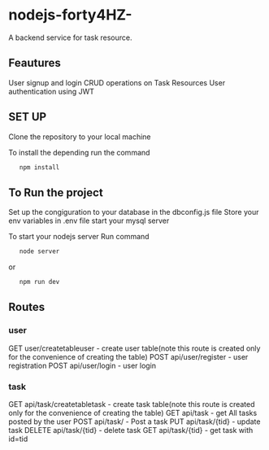 # nodejs-forty4HZ-

A backend service for task resource.


## Feautures
User signup and login
CRUD operations on Task Resources
User authentication using JWT

## SET UP
Clone the repository to your local machine

 To install the depending run the command
 ```bash 
    npm install
```



## To Run the project 
Set up the congiguration to your database in the dbconfig.js file
Store your env variables in .env file
start your mysql server

To start your nodejs server 
Run command
 ```bash 
    node server
```
or 
 ```bash 
    npm run dev
```
## Routes
### user
GET user/createtableuser - create user table(note this route is created only for the convenience of creating the table)
POST api/user/register - user registration
POST api/user/login - user login

### task
GET api/task/createtabletask - create task table(note this route is created only for the convenience of creating the table)
GET api/task - get All tasks posted by the user
POST api/task/ - Post a task
PUT api/task/{tid} - update task 
DELETE api/task/{tid} - delete task 
GET api/task/{tid} - get task with id=tid

